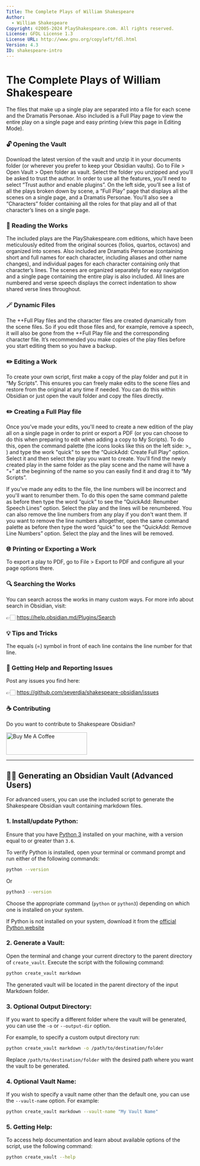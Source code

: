 ```yaml
---
Title: The Complete Plays of William Shakespeare
Author:
  - William Shakespeare
Copyright: ©2005-2024 PlayShakespeare.com. All rights reserved.
License: GFDL License 1.3
License URL: http://www.gnu.org/copyleft/fdl.html
Version: 4.3
ID: shakespeare-intro
---
```


# The Complete Plays of William Shakespeare

The files that make up a single play are separated into a file for each scene and the Dramatis Personae. Also included is a Full Play page to view the entire play on a single page and easy printing (view this page in Editing Mode).
### 🔓 Opening the Vault
Download the latest version of the vault and unzip it in your documents folder (or wherever you prefer to keep your Obsidian vaults). Go to File > Open Vault > Open folder as vault. Select the folder you unzipped and you'll be asked to trust the author. In order to use all the features, you'll need to select “Trust author and enable plugins”. On the left side, you’ll see a list of all the plays broken down by scene, a “Full Play” page that displays all the scenes on a single page, and a Dramatis Personae. You'll also see a “Characters” folder containing all the roles for that play and all of that character’s lines on a single page. 
### 📘 Reading the Works 
The included plays are the PlayShakespeare.com editions, which have been meticulously edited from the original sources (folios, quartos, octavos) and organized into scenes. Also included are Dramatis Personae (containing short and full names for each character, including aliases and other name changes), and individual pages for each character containing only that character’s lines. The scenes are organized separately for easy navigation and a single page containing the entire play is also included. All lines are numbered and verse speech displays the correct indentation to show shared verse lines throughout.
### 🪄 Dynamic Files
The ++Full Play files and the character files are created dynamically from the scene files. So if you edit those files and, for example, remove a speech, it will also be gone from the ++Full Play file and the corresponding character file. It’s recommended you make copies of the play files before you start editing them so you have a backup.
### ✏️ Editing a Work
To create your own script, first make a copy of the play folder and put it in “My Scripts”. This ensures you can freely make edits to the scene files and restore from the original at any time if needed. You can do this within Obsidian or just open the vault folder and copy the files directly. 
### ✏️ Creating a Full Play file
Once you’ve made your edits, you'll need to create a new edition of the play all on a single page in order to print or export a PDF (or you can choose to do this when preparing to edit when adding a copy to My Scripts). To do this, open the command palette (the icons looks like this on the left side: >_ ) and type the work "quick" to see the “QuickAdd: Create Full Play” option. Select it and then select the play you want to create. You'll find the newly created play in the same folder as the play scene and the name will have a “+” at the beginning of the name so you can easily find it and drag it to “My Scripts”. 

If you've made any edits to the file, the line numbers will be incorrect and you'll want to renumber them. To do this open the same command palette as before then type the word “quick” to see the “QuickAdd: Renumber Speech Lines” option. Select the play and the lines will be renumbered. You can also remove the line numbers from any play if you don't want them. If you want to remove the line numbers altogether, open the same command palette as before then type the word “quick” to see the “QuickAdd: Remove Line Numbers” option. Select the play and the lines will be removed. 
### 🌐 Printing or Exporting a Work
To export a play to PDF, go to File > Export to PDF and configure all your page options there. 
### 🔍 Searching the Works 
You can search across the works in many custom ways. For more info about search in Obsidian, visit:

👉🏻 https://help.obsidian.md/Plugins/Search
### 💡 Tips and Tricks
The equals (=) symbol in front of each line contains the line number for that line. 
### 🛟 Getting Help and Reporting Issues
Post any issues you find here:

👉🏻 https://github.com/severdia/shakespeare-obsidian/issues

### ☕️ Contributing
Do you want to contribute to Shakespeare Obsidian? 

<a href="https://www.buymeacoffee.com/severdia" target="_blank"><img src="https://cdn.buymeacoffee.com/buttons/v2/default-yellow.png" alt="Buy Me A Coffee" style="height: 60px !important;width: 217px !important;" ></a>

---

## 🖖🏻 Generating an Obsidian Vault (Advanced Users) 
For advanced users, you can use the included script to generate the Shakespeare Obsidian vault containing markdown files.

### 1. Install/update Python:
Ensure that you have [Python 3](https://www.python.org/) installed on your machine, with a version equal to or greater than `3.6`.

To verify Python is installed, open your terminal or command prompt and run either of the following commands:

```sh
python --version
```

Or
```sh
python3 --version
```

Choose the appropriate command (`python` or `python3`) depending on which one is installed on your system.

If Python is not installed on your system, download it from the [official Python website](https://www.python.org/downloads/)
### 2. Generate a Vault:
Open the terminal and change your current directory to the parent directory of `create_vault`.
Execute the script with the following command:

```sh
python create_vault markdown
```

The generated vault will be located in the parent directory of the input Markdown folder.
### 3. Optional Output Directory:
If you want to specify a different folder where the vault will be generated, you can use the `-o` or `--output-dir` option.

For example, to specify a custom output directory run:

```sh
python create_vault markdown -o /path/to/destination/folder
```

Replace `/path/to/destination/folder` with the desired path where you want the vault to be generated.
### 4. Optional Vault Name:
If you wish to specify a vault name other than the default one, you can use the `--vault-name` option. For example:

```sh
python create_vault markdown --vault-name "My Vault Name"
```

### 5. Getting Help:
To access help documentation and learn about available options of the script, use the following command:

```sh
python create_vault --help
```


